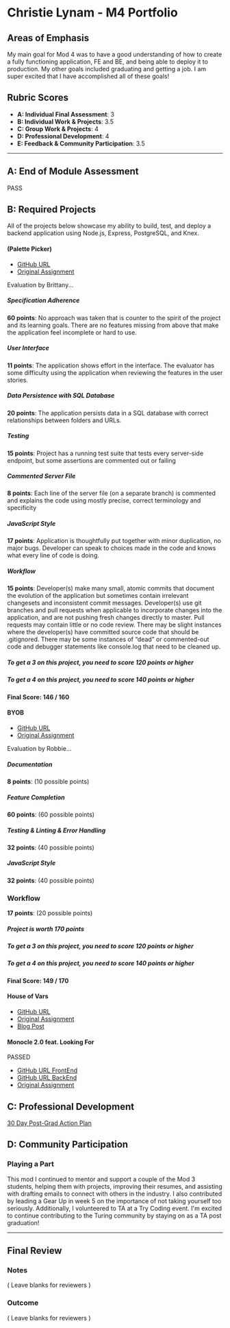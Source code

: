 # Christie Lynam - M4 Portfolio

## Areas of Emphasis

My main goal for Mod 4 was to have a good understanding of how to create a fully functioning application, FE and BE, and being able to deploy it to production.
My other goals included graduating and getting a job. I am super excited that I have accomplished all of these goals!

## Rubric Scores

* **A: Individual Final Assessment**: 3
* **B: Individual Work & Projects**: 3.5
* **C: Group Work & Projects**: 4
* **D: Professional Development**: 4
* **E: Feedback & Community Participation**: 3.5

-----------------------

## A: End of Module Assessment

PASS

## B: Required Projects

All of the projects below showcase my ability to build, test, and deploy a backend application using Node.js, Express, PostgreSQL, and Knex.

#### (Palette Picker)

* [GitHub URL](https://github.com/christielynam/palette-picker)
* [Original Assignment](http://frontend.turing.io/projects/palette-picker.html)

Evaluation by Brittany...

##### Specification Adherence

**60 points**: No approach was taken that is counter to the spirit of the project and its learning goals. There are no features missing from above that make the application feel incomplete or hard to use.

##### User Interface

**11 points**: The application shows effort in the interface. The evaluator has some difficulty using the application when reviewing the features in the user stories.

##### Data Persistence with SQL Database

**20 points**: The application persists data in a SQL database with correct relationships between folders and URLs.

##### Testing

**15 points**: Project has a running test suite that tests every server-side endpoint, but some assertions are commented out or failing

##### Commented Server File

**8 points**: Each line of the server file (on a separate branch) is commented and explains the code using mostly precise, correct terminology and specificity

##### JavaScript Style

**17 points**: Application is thoughtfully put together with minor duplication, no major bugs. Developer can speak to choices made in the code and knows what every line of code is doing.

##### Workflow

**15 points**: Developer(s) make many small, atomic commits that document the evolution of the application but sometimes contain irrelevant changesets and inconsistent commit messages. Developer(s) use git branches and pull requests when applicable to incorporate changes into the application, and are not pushing fresh changes directly to master. Pull requests may contain little or no code review. There may be slight instances where the developer(s) have committed source code that should be .gitignored. There may be some instances of “dead” or commented-out code and debugger statements like console.log that need to be cleaned up.

##### To get a 3 on this project, you need to score 120 points or higher
##### To get a 4 on this project, you need to score 140 points or higher

#### Final Score: 146 / 160

#### BYOB

* [GitHub URL](https://github.com/christielynam/byob)
* [Original Assignment](http://frontend.turing.io/projects/build-your-own-backend.html)

Evaluation by Robbie...

##### Documentation

**8 points**: (10 possible points)

##### Feature Completion

**60 points**: (60 possible points)

##### Testing & Linting & Error Handling

**32 points**: (40 possible points)

##### JavaScript Style

**32 points**: (40 possible points)

### Workflow

**17 points**: (20 possible points)

##### Project is worth 170 points

##### To get a 3 on this project, you need to score 120 points or higher
##### To get a 4 on this project, you need to score 140 points or higher

#### Final Score: 149 / 170

#### House of Vars

* [GitHub URL](https://github.com/christielynam/openfoodnetwork)
* [Original Assignment](http://frontend.turing.io/projects/house-of-vars.html)
* [Blog Post](https://medium.com/@christielynam/facing-my-fears-of-being-a-first-time-open-source-contributor-24614f3121e8)

#### Monocle 2.0 feat. Looking For

PASSED

* [GitHub URL FrontEnd](https://github.com/mschae16/monocle-2.0)
* [GitHub URL BackEnd](https://github.com/mschae16/monocle-2.0-backend)
* [Original Assignment](http://frontend.turing.io/projects/capstone.html)

## C: Professional Development

[30 Day Post-Grad Action Plan](https://gist.github.com/christielynam/a58508a5ef20c046c36e139f84baee14)

## D: Community Participation

### Playing a Part

This mod I continued to mentor and support a couple of the Mod 3 students, helping them with projects, improving their resumes, and assisting with drafting emails to connect with others in the industry.
I also contributed by leading a Gear Up in week 5 on the importance of not taking yourself too seriously.
Additionally, I volunteered to TA at a Try Coding event.
I'm excited to continue contributing to the Turing community by staying on as a TA post graduation!

------------------

## Final Review

### Notes

( Leave blanks for reviewers )

### Outcome

( Leave blanks for reviewers )
